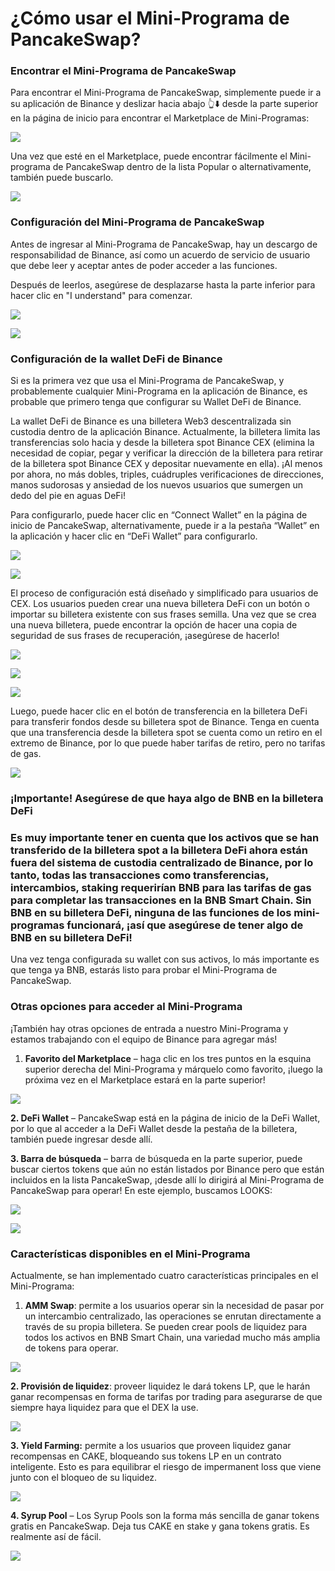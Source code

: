 # ¿Cómo usar el Mini-Programa de PancakeSwap?

### Encontrar el Mini-Programa de PancakeSwap <a href="#_2pj0571uochc" id="_2pj0571uochc"></a>

Para encontrar el Mini-Programa de PancakeSwap, simplemente puede ir a su aplicación de Binance y deslizar hacia abajo 👆⬇️ desde la parte superior en la página de inicio para encontrar el Marketplace de Mini-Programas:

![](../../.gitbook/assets/0.gif)

Una vez que esté en el Marketplace, puede encontrar fácilmente el Mini-programa de PancakeSwap dentro de la lista Popular o alternativamente, también puede buscarlo.

![](<../../.gitbook/assets/1 (1) (1).png>)

### Configuración del Mini-Programa de PancakeSwap <a href="#_4py3ye639zdl" id="_4py3ye639zdl"></a>

Antes de ingresar al Mini-Programa de PancakeSwap, hay un descargo de responsabilidad de Binance, así como un acuerdo de servicio de usuario que debe leer y aceptar antes de poder acceder a las funciones.

Después de leerlos, asegúrese de desplazarse hasta la parte inferior para hacer clic en "I understand" para comenzar.

![](../../.gitbook/assets/2.png)

![](<../../.gitbook/assets/3 (1).png>)

### Configuración de la wallet DeFi de Binance <a href="#_qdq10t2po33" id="_qdq10t2po33"></a>

Si es la primera vez que usa el Mini-Programa de PancakeSwap, y probablemente cualquier Mini-Programa en la aplicación de Binance, es probable que primero tenga que configurar su Wallet DeFi de Binance.

La wallet DeFi de Binance es una billetera Web3 descentralizada sin custodia dentro de la aplicación Binance. Actualmente, la billetera limita las transferencias solo hacia y desde la billetera spot Binance CEX (elimina la necesidad de copiar, pegar y verificar la dirección de la billetera para retirar de la billetera spot Binance CEX y depositar nuevamente en ella). ¡Al menos por ahora, no más dobles, triples, cuádruples verificaciones de direcciones, manos sudorosas y ansiedad de los nuevos usuarios que sumergen un dedo del pie en aguas DeFi!

Para configurarlo, puede hacer clic en “Connect Wallet” en la página de inicio de PancakeSwap, alternativamente, puede ir a la pestaña “Wallet” en la aplicación y hacer clic en “DeFi Wallet” para configurarlo.

![](<../../.gitbook/assets/4 (1).png>)

![](<../../.gitbook/assets/5 (1).png>)

El proceso de configuración está diseñado y simplificado para usuarios de CEX. Los usuarios pueden crear una nueva billetera DeFi con un botón o importar su billetera existente con sus frases semilla. Una vez que se crea una nueva billetera, puede encontrar la opción de hacer una copia de seguridad de sus frases de recuperación, ¡asegúrese de hacerlo!

![](../../.gitbook/assets/6.png)

![](<../../.gitbook/assets/7 (1).png>)

![](../../.gitbook/assets/8.png)

Luego, puede hacer clic en el botón de transferencia en la billetera DeFi para transferir fondos desde su billetera spot de Binance. Tenga en cuenta que una transferencia desde la billetera spot se cuenta como un retiro en el extremo de Binance, por lo que puede haber tarifas de retiro, pero no tarifas de gas.

![](../../.gitbook/assets/9.png)

### ¡Importante! Asegúrese de que haya algo de BNB en la billetera DeFi <a href="#_5n8fm6td4fpa" id="_5n8fm6td4fpa"></a>

### Es muy importante tener en cuenta que los activos que se han transferido de la billetera spot a la billetera DeFi ahora están fuera del sistema de custodia centralizado de Binance, por lo tanto, todas las transacciones como transferencias, intercambios, staking requerirían BNB para las tarifas de gas para completar las transacciones en la BNB Smart Chain. Sin BNB en su billetera DeFi, ninguna de las funciones de los mini-programas funcionará, ¡así que asegúrese de tener algo de BNB en su billetera DeFi! <a href="#_njv5hnf1dm2o" id="_njv5hnf1dm2o"></a>

Una vez tenga configurada su wallet con sus activos, lo más importante es que tenga ya BNB, estarás listo para probar el Mini-Programa de PancakeSwap.

### Otras opciones para acceder al Mini-Programa <a href="#_fpjcogyb7npp" id="_fpjcogyb7npp"></a>

¡También hay otras opciones de entrada a nuestro Mini-Programa y estamos trabajando con el equipo de Binance para agregar más!

1. **Favorito del Marketplace** – haga clic en los tres puntos en la esquina superior derecha del Mini-Programa y márquelo como favorito, ¡luego la próxima vez en el Marketplace estará en la parte superior!

![](../../.gitbook/assets/10.png)

**2. DeFi Wallet** – PancakeSwap está en la página de inicio de la DeFi Wallet, por lo que al acceder a la DeFi Wallet desde la pestaña de la billetera, también puede ingresar desde allí.

**3. Barra de búsqueda** – barra de búsqueda en la parte superior, puede buscar ciertos tokens que aún no están listados por Binance pero que están incluidos en la lista PancakeSwap, ¡desde allí lo dirigirá al Mini-Programa de PancakeSwap para operar! En este ejemplo, buscamos LOOKS:

![](../../.gitbook/assets/11.png)

![](../../.gitbook/assets/12.png)

### Características disponibles en el Mini-Programa <a href="#_evhl2oaymvwf" id="_evhl2oaymvwf"></a>

Actualmente, se han implementado cuatro características principales en el Mini-Programa:

1. **AMM Swap**: permite a los usuarios operar sin la necesidad de pasar por un intercambio centralizado, las operaciones se enrutan directamente a través de su propia billetera. Se pueden crear pools de liquidez para todos los activos en BNB Smart Chain, una variedad mucho más amplia de tokens para operar.

![](../../.gitbook/assets/13.png)

**2. Provisión de liquidez**: proveer liquidez le dará tokens LP, que le harán ganar recompensas en forma de tarifas por trading para asegurarse de que siempre haya liquidez para que el DEX la use.

![](../../.gitbook/assets/14.png)

**3. Yield Farming:** permite a los usuarios que proveen liquidez ganar recompensas en CAKE, bloqueando sus tokens LP en un contrato inteligente. Esto es para equilibrar el riesgo de impermanent loss que viene junto con el bloqueo de su liquidez.

![](../../.gitbook/assets/15.png)

**4. Syrup Pool** – Los Syrup Pools son la forma más sencilla de ganar tokens gratis en PancakeSwap. Deja tus CAKE en stake y gana tokens gratis. Es realmente así de fácil.

![](../../.gitbook/assets/16.png)

### &#x20;<a href="#_k5bf0xpj8i18" id="_k5bf0xpj8i18"></a>
